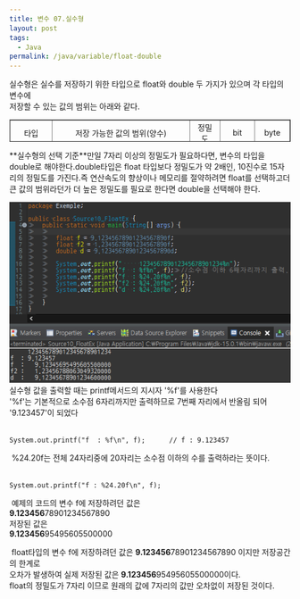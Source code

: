 ```yaml
---
title: 변수 07.실수형
layout: post
tags:
  - Java
permalink: /java/variable/float-double
---
```


실수형은 실수를 저장하기 위한 타입으로 float와 double 두 가지가 있으며 각 타입의 변수에  
​
저장할 수 있는 값의 범위는 아래와 같다.
​
<table style="border-collapse: collapse; width: 100%; height: 40px;" border="1" data-ke-style="style12" data-ke-align="alignLeft">
<tbody>
<tr style="height: 20px;">
<td style="width: 15%; height: 20px; text-align: center;">타입</td>
<td style="width: 49.3024%; height: 20px; text-align: center;">저장 가능한 값의 범위(양수)</td>
<td style="width: 10.6976%; height: 20px; text-align: center;">정밀도</td>
<td style="width: 12.5%; height: 20px; text-align: center;">bit</td>
<td style="width: 12.5%; text-align: center;">byte</td>
</tr>
<tr style="height: 20px;">
<td style="width: 15%; height: 20px; text-align: center;" rowspan="2">float</td>
<td style="width: 49.3024%; height: 20px; text-align: center;">1.4 x 10(-45승) ~ 3.4 x 10(38승)</td>
<td style="width: 10.6976%; height: 20px; text-align: center;" rowspan="2">7자리</td>
<td style="width: 12.5%; height: 20px; text-align: center;" rowspan="2">32</td>
<td style="width: 12.5%; text-align: center;" rowspan="2">4</td>
</tr>
<tr>
<td style="width: 49.3024%; text-align: center;"><span style="color: #333333;">-1.4 x 10(-45승) ~ -3.4 x 10(38승)</span></td>
</tr>
<tr>
<td style="width: 15%; text-align: center;" rowspan="2">double</td>
<td style="width: 49.3024%; text-align: center;"><span style="color: #333333;">4.9 x 10(-324승) ~ 1.8 x 10(308승)</span></td>
<td style="width: 10.6976%; text-align: center;" rowspan="2">15자리</td>
<td style="width: 12.5%; text-align: center;" rowspan="2">64</td>
<td style="width: 12.5%; text-align: center;" rowspan="2">8</td>
</tr>
<tr>
<td style="width: 49.3024%; text-align: center;">-4.9 x 10(-324승) ~ -1.8 x 10(308승)</td>
</tr>
</tbody>
</table>
​
**실수형의 선택 기준**  
​
만일 7자리 이상의 정밀도가 필요하다면, 변수의 타입을 double로 해야한다.  
​
double타입은 float 타입보다 정밀도가 약 2배인, 10진수로 15자리의 정밀도를 가진다.  
​
즉  연산속도의 향상이나 메모리를 절약하려면 float를 선택하고  
​
더 큰 값의 범위라던가 더 높은 정밀도를 필요로 한다면 double을 선택해야 한다.  
​

![](./../../../assets/images/java/variable/float-double/1.png)  
​
실수형 값을 출력할 때는 printf메서드의 지시자 '%f'를 사용한다  
​
'%f'는 기본적으로 소수점 6자리까지만 출력하므로 7번째 자리에서 반올림 되어  
​
'9.123457'이 되었다  
​
```
System.out.printf("f  : %f\n", f);      // f : 9.123457
```
​
%24.20f는 전체 24자리중에 20자리는 소수점 이하의 수를 출력하라는 뜻이다.  
​
```
System.out.printf("f : %24.20f\n", f);
```
​
예제의 코드의 변수 f에 저장하려던 값은  
​
**9.123456**78901234567890  
​
저장된 값은  
​
**9.123456**95495605500000  
  
​
float타입의 변수 f에 저장하려던 값은 **9.123456**78901234567890 이지만 저장공간의 한계로  
​
오차가 발생하여 실제 저장된 값은 **9.123456**95495605500000이다.  
​
float의 정밀도가 7자리 이므로 원래의 값에 7자리의 값만 오차없이 저장된 것이다.  